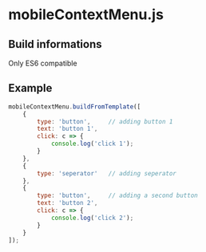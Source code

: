 # mobileContextMenu.js
## Build informations
Only ES6 compatible

## Example

```js
mobileContextMenu.buildFromTemplate([
    {
        type: 'button',     // adding button 1
        text: 'button 1',
        click: c => {
            console.log('click 1');
        }
    }, 
    {
        type: 'seperator'   // adding seperator
    },
    {
        type: 'button',     // adding a second button
        text: 'button 2',
        click: c => {
            console.log('click 2');
        }
    }
]);
```
